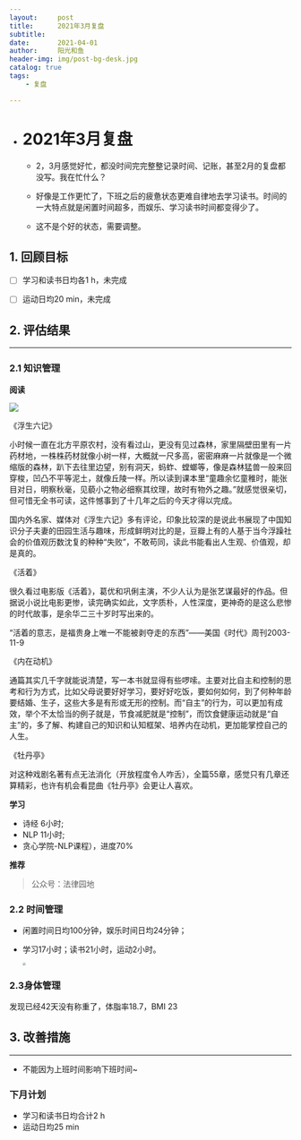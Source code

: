 ```yaml
---
layout:     post
title:      2021年3月复盘
subtitle:   
date:       2021-04-01
author:     阳光和鱼
header-img: img/post-bg-desk.jpg
catalog: true
tags:
    - 复盘

---
```


- # 2021年3月复盘

  - 2，3月感觉好忙，都没时间完完整整记录时间、记账，甚至2月的复盘都没写。我在忙什么？
  
  - 好像是工作更忙了，下班之后的疲惫状态更难自律地去学习读书。时间的一大特点就是闲置时间超多，而娱乐、学习读书时间都变得少了。
  
  - 这不是个好的状态，需要调整。
  
    

## 1. 回顾目标

- [ ] 学习和读书日均各1 h，未完成

- [ ] 运动日均20 min，未完成

  

## 2. 评估结果

-----

### 2.1 知识管理

**阅读**

![](https://i.niupic.com/images/2021/04/01/9gkq.png)

《浮生六记》

小时候一直在北方平原农村，没有看过山，更没有见过森林，家里隔壁田里有一片药材地，一株株药材就像小树一样，大概就一尺多高，密密麻麻一片就像是一个微缩版的森林，趴下去往里边望，别有洞天，蚂蚱、螳螂等，像是森林猛兽一般来回穿梭，凹凸不平等泥土，就像丘陵一样。所以读到课本里“童趣余忆童稚时，能张目对日，明察秋毫，见藐小之物必细察其纹理，故时有物外之趣。”就感觉很亲切，但可惜无全书可读，这件憾事到了十几年之后的今天才得以完成。

国内外名家、媒体对《浮生六记》多有评论，印象比较深的是说此书展现了中国知识分子夫妻的田园生活与趣味，形成鲜明对比的是，豆瓣上有的人基于当今浮躁社会的价值观历数沈复的种种“失败”，不敢苟同，读此书能看出人生观、价值观，却是真的。

《活着》

很久看过电影版《活着》，葛优和巩俐主演，不少人认为是张艺谋最好的作品。但据说小说比电影更惨，读完确实如此，文字质朴，人性深度，更神奇的是这么悲惨的时代故事，是余华二三十岁时写出来的。

“活着的意志，是福贵身上唯一不能被剥夺走的东西”——美国《时代》周刊2003-11-9

《内在动机》

通篇其实几千字就能说清楚，写一本书就显得有些啰嗦。主要对比自主和控制的思考和行为方式，比如父母说要好好学习，要好好吃饭，要如何如何，到了何种年龄要结婚、生子，这些大多是有形或无形的控制。而“自主”的行为，可以更加有成效，举个不太恰当的例子就是，节食减肥就是“控制”，而饮食健康运动就是“自主”的，多了解、构建自己的知识和认知框架、培养内在动机，更加能掌控自己的人生。

《牡丹亭》

对这种戏剧名著有点无法消化（开放程度令人咋舌），全篇55章，感觉只有几章还算精彩，也许有机会看昆曲《牡丹亭》会更让人喜欢。

**学习**

  - 诗经 6小时;
  - NLP 11小时;
  - 贪心学院-NLP课程），进度70%

**推荐**

> 公众号：法律园地

### 2.2 时间管理

- 闲置时间日均100分钟，娱乐时间日均24分钟；

- 学习17小时；读书21小时，运动2小时。

  <img src="https://i.niupic.com/images/2021/04/01/9gkv.jpg" style="zoom:30%;" />

### 2.3身体管理

发现已经42天没有称重了，体脂率18.7，BMI 23

## 3. 改善措施

----

   - 不能因为上班时间影响下班时间~

### 下月计划

- 学习和读书日均合计2 h
- 运动日均25 min

  
